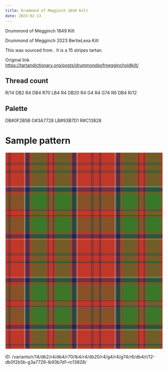 ```yaml
---
title: Drummond of Megginch 1849 Kilt
date: 2023-02-13
---
```

Drummond of Megginch 1849 Kilt

Drummond of Megginch 2023 BertieLexa Kilt

This was sourced from <no value>.  It is a 15 stripes tartan.

Original link https://tartandictionary.org/posts/drummondsofmeggincholdkilt/

## Thread count
R/14 DB2 R4 DB4 R70 LB4 R4 DB20 R4 G4 R4 G74 R6 DB4 R/12

## Palette
DB#0F2B5B G#3A7728 LB#93B7D1 R#C13828

# Sample pattern

![Tartan detail](tartan.png "R/14 DB2 R4 DB4 R70 LB4 R4 DB20 R4 G4 R4 G74 R6 DB4 R/12 tartan")

ID: /variants/r/14/db2/r4/db4/r70/lb4/r4/db20/r4/g4/r4/g74/r6/db4/r/12-db0f2b5b-g3a7728-lb93b7d1-rc13828/